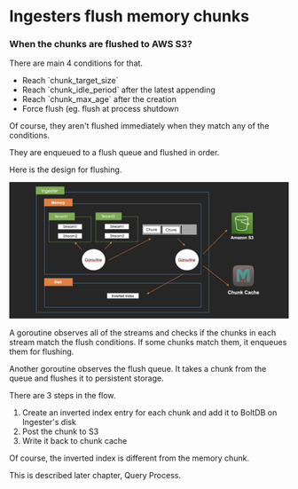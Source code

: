 # Ingesters flush memory chunks

### When the chunks are flushed to AWS S3?

There are main 4 conditions for that.

* Reach \`chunk\_target\_size\`
* Reach \`chunk\_idle\_period\` after the latest appending
* Reach \`chunk\_max\_age\` after the creation
* Force flush (eg. flush at process shutdown

Of course, they aren't flushed immediately when they match any of the conditions.

They are enqueued to a flush queue and flushed in order.

Here is the design for flushing.

![](<../.gitbook/assets/image (6).png>)

A goroutine observes all of the streams and checks if the chunks in each stream match the flush conditions. If some chunks match them, it enqueues them for flushing.

Another goroutine observes the flush queue. It takes a chunk from the queue and flushes it to persistent storage.

There are 3 steps in the flow.

1. Create an inverted index entry for each chunk and add it to BoltDB on Ingester's disk
2. Post the chunk to S3
3. Write it back to chunk cache

Of course, the inverted index is different from the memory chunk.

This is described later chapter, Query Process.

